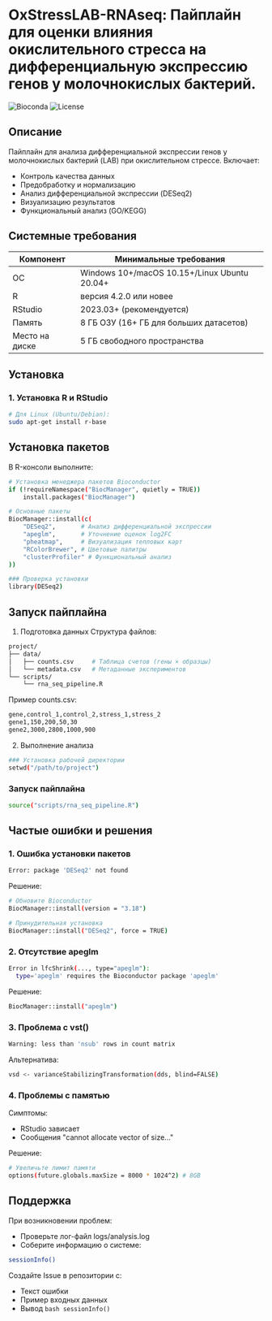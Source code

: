 # OxStressLAB-RNAseq: Пайплайн для оценки влияния окислительного стресса на дифференциальную экспрессию генов у молочнокислых бактерий.

![Bioconda](https://img.shields.io/badge/Built_with-R%20%7C%20Bioconductor-blue)
![License](https://img.shields.io/badge/License-MIT-green)

## Описание
Пайплайн для анализа дифференциальной экспрессии генов у молочнокислых бактерий (LAB) при окислительном стрессе. Включает:
- Контроль качества данных
- Предобработку и нормализацию
- Анализ дифференциальной экспрессии (DESeq2)
- Визуализацию результатов
- Функциональный анализ (GO/KEGG)

## Системные требования
| Компонент | Минимальные требования |
|-----------|------------------------|
| ОС | Windows 10+/macOS 10.15+/Linux Ubuntu 20.04+ |
| R | версия 4.2.0 или новее |
| RStudio | 2023.03+ (рекомендуется) |
| Память | 8 ГБ ОЗУ (16+ ГБ для больших датасетов) |
| Место на диске | 5 ГБ свободного пространства |

## Установка

### 1. Установка R и RStudio
```bash
# Для Linux (Ubuntu/Debian):
sudo apt-get install r-base
```

## Установка пакетов
В R-консоли выполните:
```bash
# Установка менеджера пакетов Bioconductor
if (!requireNamespace("BiocManager", quietly = TRUE))
    install.packages("BiocManager")

# Основные пакеты
BiocManager::install(c(
    "DESeq2",       # Анализ дифференциальной экспрессии
    "apeglm",       # Уточнение оценок log2FC
    "pheatmap",     # Визуализация тепловых карт
    "RColorBrewer", # Цветовые палитры
    "clusterProfiler" # Функциональный анализ
))

### Проверка установки
library(DESeq2)
```

## Запуск пайплайна
1. Подготовка данных
Структура файлов:
```bash
project/
├── data/
│   ├── counts.csv     # Таблица счетов (гены × образцы)
│   └── metadata.csv   # Метаданные экспериментов
└── scripts/
    └── rna_seq_pipeline.R
```

Пример counts.csv:
```bash
gene,control_1,control_2,stress_1,stress_2
gene1,150,200,50,30
gene2,3000,2800,1000,900
```

2. Выполнение анализа
```bash
### Установка рабочей директории
setwd("/path/to/project")
```

### Запуск пайплайна
```bash
source("scripts/rna_seq_pipeline.R")
```

## Частые ошибки и решения
### 1. Ошибка установки пакетов
```bash
Error: package 'DESeq2' not found
```

Решение:
```bash
# Обновите Bioconductor
BiocManager::install(version = "3.18")

# Принудительная установка
BiocManager::install("DESeq2", force = TRUE)
```

### 2. Отсутствие apeglm
```bash
Error in lfcShrink(..., type="apeglm"): 
  type='apeglm' requires the Bioconductor package 'apeglm'
```

Решение:
```bash
BiocManager::install("apeglm")
```

### 3. Проблема с vst()
```bash
Warning: less than 'nsub' rows in count matrix
```

Альтернатива:
```bash
vsd <- varianceStabilizingTransformation(dds, blind=FALSE)
```

### 4. Проблемы с памятью
Симптомы:
- RStudio зависает
- Сообщения "cannot allocate vector of size..."

Решение:
```bash
# Увеличьте лимит памяти
options(future.globals.maxSize = 8000 * 1024^2) # 8GB
```

## Поддержка
При возникновении проблем:
- Проверьте лог-файл logs/analysis.log
- Соберите информацию о системе:
```bash
sessionInfo()
```

Создайте Issue в репозитории с:
- Текст ошибки
- Пример входных данных
- Вывод ```bash sessionInfo()```
